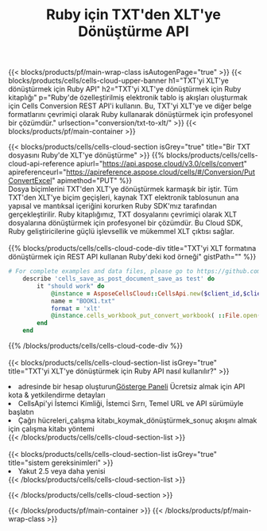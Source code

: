 ﻿---
title:  Ruby için TXT'den XLT'ye Dönüştürme API
description:  Microsoft Excel ve OpenOffice Hesaplama için Bulut API'leri ve SDK'lar Elektronik tabloyu diğer biçim dosyasına dönüştürün.
url: /tr/ruby/conversion/txt-to-xlt/
---
{{< blocks/products/pf/main-wrap-class isAutogenPage="true" >}}
{{< blocks/products/cells/cells-cloud-upper-banner h1="TXT\'yi XLT\'ye dönüştürmek için Ruby API" h2="TXT\'yi XLT\'ye dönüştürmek için Ruby kitaplığı" p="Ruby\'de özelleştirilmiş elektronik tablo iş akışları oluşturmak için Cells Conversion REST API\'i kullanın. Bu, TXT\'yi XLT\'ye ve diğer belge formatlarını çevrimiçi olarak Ruby kullanarak dönüştürmek için profesyonel bir çözümdür." urlsection="conversion/txt-to-xlt/" >}}
{{< blocks/products/pf/main-container >}}

{{< blocks/products/cells/cells-cloud-section isGrey="true" title="Bir TXT dosyasını Ruby\'de XLT\'ye dönüştürme" >}}
{{% blocks/products/cells/cells-cloud-api-reference apiurl="https://api.aspose.cloud/v3.0/cells/convert" apireferenceurl="https://apireference.aspose.cloud/cells/#/Conversion/PutConvertExcel" apimethod="PUT" %}}
<br/>
Dosya biçimlerini TXT'den XLT'ye dönüştürmek karmaşık bir iştir. Tüm TXT'den XLT'ye biçim geçişleri, kaynak TXT elektronik tablosunun ana yapısal ve mantıksal içeriğini korurken Ruby SDK'mız tarafından gerçekleştirilir. Ruby kitaplığımız, TXT dosyalarını çevrimiçi olarak XLT dosyalarına dönüştürmek için profesyonel bir çözümdür. Bu Cloud SDK, Ruby geliştiricilerine güçlü işlevsellik ve mükemmel XLT çıktısı sağlar.
<br/>
<br/>
{{% blocks/products/cells/cells-cloud-code-div title="TXT\'yi XLT formatına dönüştürmek için REST API kullanan Ruby\'deki kod örneği" gistPath="" %}}
 
```ruby
# For complete examples and data files, please go to https://github.com/aspose-cells-cloud/aspose-cells-cloud-ruby/
    describe 'cells_save_as_post_document_save_as test' do
        it "should work" do
            @instance = AsposeCellsCloud::CellsApi.new($client_id,$client_secret,"v3.0","https://api.aspose.cloud/")
            name = "BOOK1.txt"
            format = 'xlt'
            @instance.cells_workbook_put_convert_workbook( ::File.open(File.expand_path("data/"+name),"r")  {|io| io.read(io.size) },{:format=>format})     
        end
    end
```
 
{{% /blocks/products/cells/cells-cloud-code-div %}}
<br/>
<br/>
{{< blocks/products/cells/cells-cloud-section-list isGrey="true" title="TXT\'yi XLT\'ye dönüştürmek için Ruby API nasıl kullanılır?" >}}
<li> adresinde bir hesap oluşturun<a href="https://dashboard.aspose.cloud/">Gösterge Paneli</a> Ücretsiz almak için API kota & yetkilendirme detayları</li>
<li>CellsApi'yi İstemci Kimliği, İstemci Sırrı, Temel URL ve API sürümüyle başlatın</li>
<li>Çağrı hücreleri_çalışma kitabı_koymak_dönüştürmek_sonuç akışını almak için çalışma kitabı yöntemi</li>
{{< /blocks/products/cells/cells-cloud-section-list >}}
<br/>
<br/>
{{< blocks/products/cells/cells-cloud-section-list isGrey="true" title="sistem gereksinimleri" >}}
<li>Yakut 2.5 veya daha yenisi</li>
{{< /blocks/products/cells/cells-cloud-section-list >}}

{{< /blocks/products/cells/cells-cloud-section >}}

{{< /blocks/products/pf/main-container >}}
{{< /blocks/products/pf/main-wrap-class >}}
